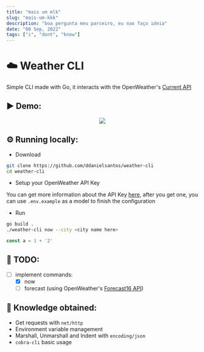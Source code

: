 ```yaml
---
title: "mais um mlk"
slug: "mais-um-kkk"
description: "boa pergunta meu parceiro, eu nao faço ideia"
date: "08 Sep, 2022"
tags: ["i", "dont", "know"]
---
```

# :cloud: Weather CLI

Simple CLI made with Go, it interacts with the OpenWeather's [Current API](https://openweathermap.org/current)

## :arrow_forward: Demo:

<p align="center">
<img src="https://user-images.githubusercontent.com/80872981/186007139-52079c5b-02aa-42a5-a5cf-0df14dcd88fa.png"/>
</p>

## :gear: Running locally:

- Download
```bash
git clone https://github.com/ddanielsantos/weather-cli
cd weather-cli
```
- Setup your OpenWeather API Key

You can get more information about the API Key [here](https://openweathermap.org/appid), after you get one, you can use ``.env.example`` as a model to finish the configuration

- Run
```bash
go build .
./weather-cli now --city <city name here>
```

```javascript
const a = 1 + '2'
```

## :pencil: TODO:

- [ ] implement commands: 
  - [X] now
  - [ ] forecast (using OpenWeather's [Forecast16 API](https://openweathermap.org/forecast16))

## :thinking: Knowledge obtained:

- Get requests with ``net/http``
- Environment variable management
- Marshall, Unmarshall and Indent with ``encoding/json``
- ``cobra-cli``  basic usage
